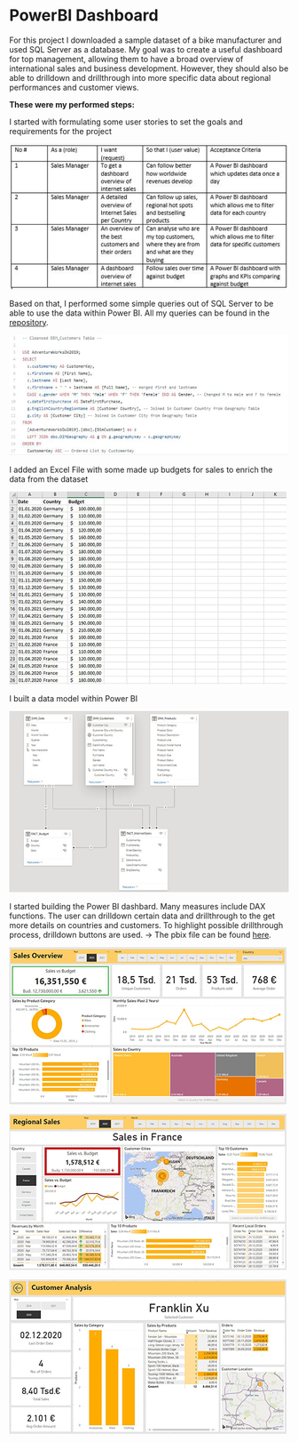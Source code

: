# PowerBI Dashboard

For this project I downloaded a sample dataset of a bike manufacturer and used SQL Server as a database. My goal was to create a useful dashboard for top management, allowing them to have a broad overview of international sales and business development. However, they should also be able to drilldown and drillthrough into more specific data about regional performances and customer views.

**These were my performed steps:**

I started with formulating some user stories to set the goals and requirements for the project

![](/images/user_stories.JPG)
<br>


Based on that, I performed some simple queries out of SQL Server to be able to use the data within Power BI. All my queries can be found in the [repository](https://github.com/maxemmrich/PowerBI_Dashboard).


![](/images/sql_query.JPG)
<br>


I added an Excel File with some made up budgets for sales to enrich the data from the dataset


![](/images/sales_budgets.JPG)
<br>


I built a data model within Power BI
<br>

![](/images/data_model.JPG)
<br>


I started building the Power BI dashbard. Many measures include DAX functions. The user can drilldown certain data and drillthrough to the get more details on countries and customers. To highlight possible drillthrough process, drilldown buttons are used. -> The pbix file can be found [here](https://github.com/maxemmrich/PowerBI_Dashboard).
<br>

![](/images/DashboardOverview.JPG)
<br>

![](/images/Dashboard_Regional.jpg)
<br>

![](/images/Dashboard_Customer.jpg)
